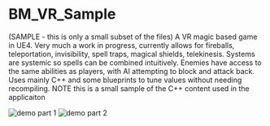 # BM_VR_Sample
(SAMPLE - this is only a small subset of the files) A VR magic based game in UE4. Very much a work in progress, currently allows for fireballs, teleportation, invisibility, spell traps, magical shields, telekinesis. 
Systems are systemic so spells can be combined intuitively. Enemies have access to the same abilities as players, with AI attempting to block and attack back. 
Uses mainly C++ and some blueprints to tune values without needing recompiling. 
NOTE this is a small sample of the C++ content used in the applicaiton

![demo part 1](/demo_part1.gif)
![demo part 2](/demo_part2.gif)
